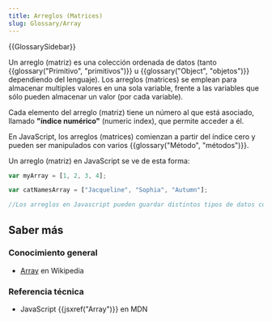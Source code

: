 ```yaml
---
title: Arreglos (Matrices)
slug: Glossary/Array
---
```


{{GlossarySidebar}}

Un arreglo (matriz) es una colección ordenada de datos (tanto {{glossary("Primitivo", "primitivos")}} u {{glossary("Object", "objetos")}} dependiendo del lenguaje). Los arreglos (matrices) se emplean para almacenar multiples valores en una sola variable, frente a las variables que sólo pueden almacenar un valor (por cada variable).

Cada elemento del arreglo (matriz) tiene un número al que está asociado, llamado **"índice numérico"** (numeric index), que permite acceder a él.

En JavaScript, los arreglos (matrices) comienzan a partir del índice cero y pueden ser manipulados con varios {{glossary("Método", "métodos")}}.

Un arreglo (matriz) en JavaScript se ve de esta forma:

```js
var myArray = [1, 2, 3, 4];

var catNamesArray = ["Jacqueline", "Sophia", "Autumn"];

//Los arreglos en Javascript pueden guardar distintos tipos de datos como se muestra anteriormente
```

## Saber más

### Conocimiento general

- [Array](https://es.wikipedia.org/wiki/Array_data_structure) en Wikipedia

### Referencia técnica

- JavaScript {{jsxref("Array")}} en MDN
